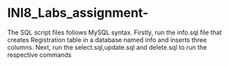 # INI8_Labs_assignment-
The SQL script files follows MySQL syntax.
Firstly, run the info.sql file that creates Registration table in a database named info and inserts three columns.
Next, run the select.sql,update.sql and delete.sql to run the respective commands
